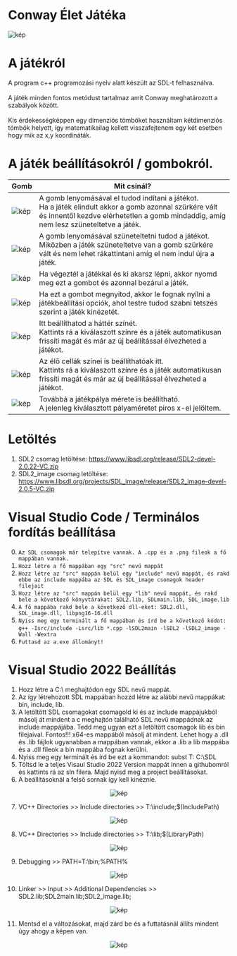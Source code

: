 # Conway Élet Játéka
![kép](https://user-images.githubusercontent.com/60004480/175936500-d11faac1-7660-4d83-bd7e-2f46d1ebc714.png)
# A játékról
A program c++ programozási nyelv alatt készült az SDL-t felhasználva.
<br><br>
A játék minden fontos metódust tartalmaz amit Conway meghatározott a szabályok között.
<br><br>
Kis érdekességképpen egy dimenziós tömböket használtam kétdimenziós tömbök helyett, így matematikailag kellett visszafejtenem egy két esetben hogy mik az x,y koordináták.

# A játék beállításokról / gombokról.
| Gomb  | Mit csinál? |
| ------------- | ------------- |
| ![kép](https://user-images.githubusercontent.com/60004480/184091476-cd3428d9-096d-4bf9-84aa-c0f3e700c440.png)  | A gomb lenyomásával el tudod indítani a játékot. <br> Ha a játék elindult akkor a gomb azonnal szürkére vált és innentől kezdve elérhetetlen a gomb mindaddig, amíg nem lesz szüneteltetve a játék.  |
| ![kép](https://user-images.githubusercontent.com/60004480/184091854-e7634a14-cd57-43de-aee0-4dd6885e71ac.png)| A gomb lenyomásával szüneteltetni tudod a játékot. <br> Miközben a játék szüneteltetve van a gomb szürkére vált és nem lehet rákattintani amíg el nem indul újra a játék.  |
|![kép](https://user-images.githubusercontent.com/60004480/184092193-9dbca68d-0657-4350-87a2-5cb6f434906b.png)| Ha végeztél a játékkal és ki akarsz lépni, akkor nyomd meg ezt a gombot és azonnal bezárul a játék.|
|![kép](https://user-images.githubusercontent.com/60004480/184092305-a6ae37a3-01b6-45db-8868-773f92d9ab84.png)| Ha ezt a gombot megnyitod, akkor le fognak nyílni a játékbeállítási opciók, ahol testre tudod szabni tetszés szerint a játék kinézetét. |
|![kép](https://user-images.githubusercontent.com/60004480/184092432-37dac152-af02-4a04-9618-25c4640d6554.png)| Itt beállíthatod a háttér színét. <br> Kattints rá a kiválaszott színre és a játék automatikusan frissíti magát és már az új beállítással élvezheted a játékot. |
|![kép](https://user-images.githubusercontent.com/60004480/184092661-281db94b-5b09-4cad-9b39-c426e2daf797.png)| Az élő cellák színei is beállíthatóak itt. <br> Kattints rá a kiválaszott színre és a játék automatikusan frissíti magát és már az új beállítással élvezheted a játékot.|
|![kép](https://user-images.githubusercontent.com/60004480/184092818-d2389c85-f07c-4f7b-8869-843031424a49.png)| Továbbá a játékpálya mérete is beállítható. <br> A jelenleg kiválasztott pályaméretet piros x-el jelöltem. |

# Letöltés
1. SDL2 csomag letöltése: https://www.libsdl.org/release/SDL2-devel-2.0.22-VC.zip
2. SDL2_image csomag letöltése: https://www.libsdl.org/projects/SDL_image/release/SDL2_image-devel-2.0.5-VC.zip

# Visual Studio Code / Terminálos fordítás beállítása
0. `Az SDL csomagok már telepítve vannak. A .cpp és a .png fileok a fő mappában vannak.` <br>
1. `Hozz létre a fő mappában egy "src" nevű mappát` <br>
2. `Hozz létre az "src" mappán belül egy "include" nevű mappát, és rakd ebbe az include mappába az SDL és SDL_image csomagok header filejait` <br>
3. `Hozz létre az "src" mappán belül egy "lib" nevű mappát, és rakd bele a következő könyvtárakat: SDL2.lib, SDLmain.lib, SDL_image.lib` <br>
4. `A fő mappába rakd bele a következő dll-eket: SDL2.dll, SDL_image.dll, libpng16-16.dll` <br>
5. `Nyiss meg egy terminált a fő mappában és írd be a következő kódot:`<br> 
`g++ -Isrc/include -Lsrc/lib *.cpp -lSDL2main -lSDL2 -lSDL2_image -Wall -Wextra`
6. `Futtasd az a.exe állományt!`

# Visual Studio 2022 Beállítás 
1. Hozz létre a C:\ meghajtódon egy SDL nevű mappát.
2. Az így létrehozott SDL mappában hozzd létre az alábbi nevű mappákat: bin, include, lib.
3. A letöltött SDL csomagokat csomagold ki és az include mappájukból másolj át mindent a c meghajtón található SDL nevű mappádnak az include mappájába. Tedd meg ugyan ezt a letöltött csomagok lib és bin filejaival. Fontos!!! x64-es mappából másolj át mindent. Lehet hogy a .dll és .lib fájlok ugyanabban a mappában vannak, ekkor a .lib a lib mappába és a .dll fileok a bin mappába fognak kerülni.
4. Nyiss meg egy terminált és írd be ezt a kommandot: subst T: C:\SDL
5. Töltsd le a teljes Visaul Studio 2022 Version mappát innen a githubomról és kattints rá az sln filera. Majd nyisd meg a project beállításokat.
6. A beállításoknál a felső sornak így kell kinéznie.

<div align="center">
  
![kép](https://user-images.githubusercontent.com/60004480/183756201-ad72efa9-24f5-4ce0-93ca-4c6f3a25e4a1.png)

</div>
  
7. VC++ Directories >> Include directories >> T:\include;$(IncludePath)

<div align="center">

![kép](https://user-images.githubusercontent.com/60004480/183755848-45156c5c-5283-4a82-a50d-2c31995a769b.png)

</div>

8. VC++ Directories >> Include directories >> T:\lib;$(LibraryPath)

<div align="center">

![kép](https://user-images.githubusercontent.com/60004480/183756057-69c29e07-f5ab-4154-87ff-cb18b109fd9a.png)

</div>

9. Debugging >> PATH=T:\bin;%PATH%

<div align="center">

![kép](https://user-images.githubusercontent.com/60004480/183756467-cce70722-d354-4400-aa8f-e5a40e635e6b.png)

</div>

10. Linker >> Input >> Additional Dependencies >> SDL2.lib;SDL2main.lib;SDL2_image.lib;

<div align="center">
  
![kép](https://user-images.githubusercontent.com/60004480/183758297-77e37605-df38-4407-a791-5add1374bb98.png)

</div>

11. Mentsd el a változásokat, majd zárd be és a futtatásnál állíts mindent úgy ahogy a képen van.

<div align="center">

![kép](https://user-images.githubusercontent.com/60004480/183756944-4628a035-eaed-4779-bc7a-f28d29cfb899.png)

</div>
